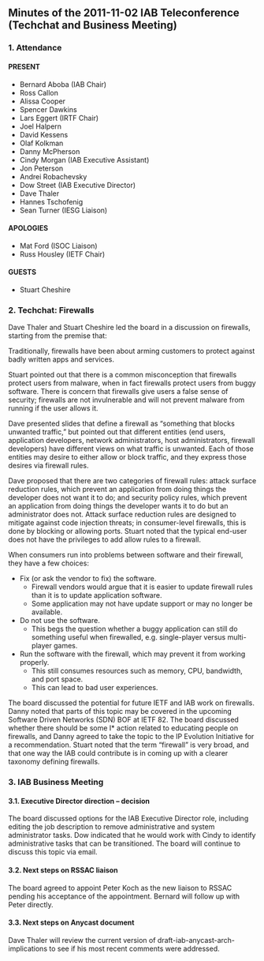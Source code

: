 
Minutes of the 2011-11-02 IAB Teleconference (Techchat and Business Meeting)
----------------------------------------------------------------------------


### 1. Attendance


#### PRESENT


* Bernard Aboba (IAB Chair)
* Ross Callon
* Alissa Cooper
* Spencer Dawkins
* Lars Eggert (IRTF Chair)
* Joel Halpern
* David Kessens
* Olaf Kolkman
* Danny McPherson
* Cindy Morgan (IAB Executive Assistant)
* Jon Peterson
* Andrei Robachevsky
* Dow Street (IAB Executive Director)
* Dave Thaler
* Hannes Tschofenig
* Sean Turner (IESG Liaison)


#### APOLOGIES


* Mat Ford (ISOC Liaison)
* Russ Housley (IETF Chair)


#### GUESTS


* Stuart Cheshire


### 2. Techchat: Firewalls


Dave Thaler and Stuart Cheshire led the board in a discussion on firewalls, starting from the premise that:


Traditionally, firewalls have been about arming customers to protect against badly written apps and services.


Stuart pointed out that there is a common misconception that firewalls protect users from malware, when in fact firewalls protect users from buggy software. There is concern that firewalls give users a false sense of security; firewalls are not invulnerable and will not prevent malware from running if the user allows it.


Dave presented slides that define a firewall as “something that blocks unwanted traffic,” but pointed out that different entities (end users, application developers, network administrators, host administrators, firewall developers) have different views on what traffic is unwanted. Each of those entities may desire to either allow or block traffic, and they express those desires via firewall rules.


Dave proposed that there are two categories of firewall rules: attack surface reduction rules, which prevent an application from doing things the developer does not want it to do; and security policy rules, which prevent an application from doing things the developer wants it to do but an administrator does not. Attack surface reduction rules are designed to mitigate against code injection threats; in consumer-level firewalls, this is done by blocking or allowing ports. Stuart noted that the typical end-user does not have the privileges to add allow rules to a firewall.


When consumers run into problems between software and their firewall, they have a few choices:


* Fix (or ask the vendor to fix) the software.
	+ Firewall vendors would argue that it is easier to update firewall rules than it is to update application software.
	+ Some application may not have update support or may no longer be available.
* Do not use the software.
	+ This begs the question whether a buggy application can still do something useful when firewalled, e.g. single-player versus multi-player games.
* Run the software with the firewall, which may prevent it from working properly.
	+ This still consumes resources such as memory, CPU, bandwidth, and port space.
	+ This can lead to bad user experiences.


The board discussed the potential for future IETF and IAB work on firewalls. Danny noted that parts of this topic may be covered in the upcoming Software Driven Networks (SDN) BOF at IETF 82. The board discussed whether there should be some I\* action related to educating people on firewalls, and Danny agreed to take the topic to the IP Evolution Initiative for a recommendation. Stuart noted that the term “firewall” is very broad, and that one way the IAB could contribute is in coming up with a clearer taxonomy defining firewalls.


### 3. IAB Business Meeting


#### 3.1. Executive Director direction – decision


The board discussed options for the IAB Executive Director role, including editing the job description to remove administrative and system administrator tasks. Dow indicated that he would work with Cindy to identify administrative tasks that can be transitioned. The board will continue to discuss this topic via email.


#### 3.2. Next steps on RSSAC liaison


The board agreed to appoint Peter Koch as the new liaison to RSSAC pending his acceptance of the appointment. Bernard will follow up with Peter directly.


#### 3.3. Next steps on Anycast document


Dave Thaler will review the current version of draft-iab-anycast-arch-implications to see if his most recent comments were addressed.


